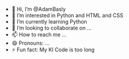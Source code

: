 - 👋 Hi, I’m @AdamBasly
- 👀 I’m interested in Python and HTML and CSS
- 🌱 I’m currently learning Python
- 💞️ I’m looking to collaborate on ...
- 📫 How to reach me ...
- 😄 Pronouns: ...
- ⚡ Fun fact: My KI Code is too long

<!---
AdamBasly/AdamBasly is a ✨ special ✨ repository because its `README.md` (this file) appears on your GitHub profile.
You can click the Preview link to take a look at your changes.
--->
